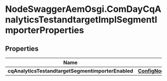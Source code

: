 # NodeSwaggerAemOsgi.ComDayCqAnalyticsTestandtargetImplSegmentImporterProperties

## Properties
Name | Type | Description | Notes
------------ | ------------- | ------------- | -------------
**cqAnalyticsTestandtargetSegmentimporterEnabled** | [**ConfigNodePropertyBoolean**](ConfigNodePropertyBoolean.md) |  | [optional] 


